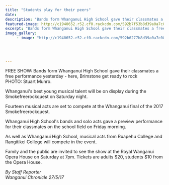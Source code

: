```yaml
---
title: "Students play for their peers"
date: 
description: "Bands form Whanganui High School gave their classmates a free performance yesterday - here, Brimstone get ready to rock in preparation for the upcoming Smokefreerockquest..."
featured-image: http://c1940652.r52.cf0.rackcdn.com/592b7f53b8d39a0a7c000c2a/rockquest-band-playing-at-whs-photo-only.jpg
excerpt: "Bands form Whanganui High School gave their classmates a free performance yesterday - here, Brimstone get ready to rock in preparation for the upcoming Smokefreerockquest."
image_gallery:
     - image: "http://c1940652.r52.cf0.rackcdn.com/592b6277b8d39a0a7c000c0e/Jonathan-Stolk-from-Brimstone-performs-at-WHS-on-Friday-PhotoStuart-Munro.jpg"
    
    
    
    
---
```


<p><span>FREE SHOW: Bands form Whanganui High School gave their classmates a free performance yesterday - here, Brimstone get ready to rock<br />PHOTO: Stuart Munro.</span></p>
<p>Whanganui's best young musical talent will be on display during the Smokefreerockquest on Saturday night.</p>
<p>Fourteen musical acts are set to compete at the Whanganui final of the 2017 Smokefreerockquest.</p>
<p>Whanganui High School's bands and solo acts gave a preview performance for their classmates on the school field on Friday morning.</p>
<p>As well as Whanganui High School, musical acts from Ruapehu College and Rangitikei College will compete in the event.</p>
<p>Family and the public are invited to see the show at the Royal Wanganui Opera House on Saturday at 7pm. Tickets are adults $20, students $10 from the Opera House.</p>
<p class="clear syndicator"><em>By Staff Reporter</em><br /><em>Wanganui Chronicle 27/5/17</em></p>

